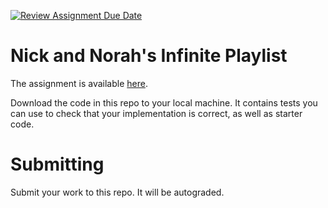 [![Review Assignment Due Date](https://classroom.github.com/assets/deadline-readme-button-24ddc0f5d75046c5622901739e7c5dd533143b0c8e959d652212380cedb1ea36.svg)](https://classroom.github.com/a/cxebja56)
# Nick and Norah's Infinite Playlist

The assignment is available [here](https://docs.google.com/document/d/1DpSTRusxWM_UlCXIfNL2BQYX6Q-RxoMuBFLuMXxfByU/edit#).

Download the code in this repo to your local machine. It contains tests you can use to check that your implementation is correct, as well as
starter code.

# Submitting
Submit your work to this repo. It will be autograded.
